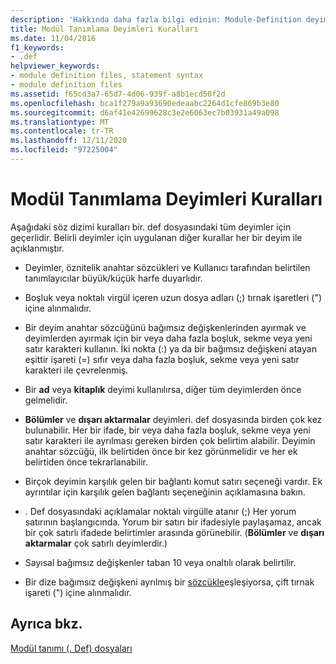 ```yaml
---
description: 'Hakkında daha fazla bilgi edinin: Module-Definition deyimleri için kurallar'
title: Modül Tanımlama Deyimleri Kuralları
ms.date: 11/04/2016
f1_keywords:
- .def
helpviewer_keywords:
- module definition files, statement syntax
- module definition files
ms.assetid: f65cd3a7-65d7-4d06-939f-a8b1ecd50f2d
ms.openlocfilehash: bca1f279a9a93690edeaabc2264d1cfe869b3e80
ms.sourcegitcommit: d6af41e42699628c3e2e6063ec7b03931a49a098
ms.translationtype: MT
ms.contentlocale: tr-TR
ms.lasthandoff: 12/11/2020
ms.locfileid: "97225004"
---
```

# <a name="rules-for-module-definition-statements"></a>Modül Tanımlama Deyimleri Kuralları

Aşağıdaki söz dizimi kuralları bir. def dosyasındaki tüm deyimler için geçerlidir. Belirli deyimler için uygulanan diğer kurallar her bir deyim ile açıklanmıştır.

- Deyimler, öznitelik anahtar sözcükleri ve Kullanıcı tarafından belirtilen tanımlayıcılar büyük/küçük harfe duyarlıdır.

- Boşluk veya noktalı virgül içeren uzun dosya adları (;) tırnak işaretleri (") içine alınmalıdır.

- Bir deyim anahtar sözcüğünü bağımsız değişkenlerinden ayırmak ve deyimlerden ayırmak için bir veya daha fazla boşluk, sekme veya yeni satır karakteri kullanın. İki nokta (:) ya da bir bağımsız değişkeni atayan eşittir işareti (=) sıfır veya daha fazla boşluk, sekme veya yeni satır karakteri ile çevrelenmiş.

- Bir **ad** veya **kitaplık** deyimi kullanılırsa, diğer tüm deyimlerden önce gelmelidir.

- **Bölümler** ve **dışarı aktarmalar** deyimleri. def dosyasında birden çok kez bulunabilir. Her bir ifade, bir veya daha fazla boşluk, sekme veya yeni satır karakteri ile ayrılması gereken birden çok belirtim alabilir. Deyimin anahtar sözcüğü, ilk belirtiden önce bir kez görünmelidir ve her ek belirtiden önce tekrarlanabilir.

- Birçok deyimin karşılık gelen bir bağlantı komut satırı seçeneği vardır. Ek ayrıntılar için karşılık gelen bağlantı seçeneğinin açıklamasına bakın.

- . Def dosyasındaki açıklamalar noktalı virgülle atanır (;) Her yorum satırının başlangıcında. Yorum bir satırı bir ifadesiyle paylaşamaz, ancak bir çok satırlı ifadede belirtimler arasında görünebilir. (**Bölümler** ve **dışarı aktarmalar** çok satırlı deyimlerdir.)

- Sayısal bağımsız değişkenler taban 10 veya onaltılı olarak belirtilir.

- Bir dize bağımsız değişkeni ayrılmış bir [sözcükle](reserved-words.md)eşleşiyorsa, çift tırnak işareti (") içine alınmalıdır.

## <a name="see-also"></a>Ayrıca bkz.

[Modül tanımı (. Def) dosyaları](module-definition-dot-def-files.md)
